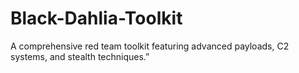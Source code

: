 # Black-Dahlia-Toolkit
A comprehensive red team toolkit featuring advanced payloads, C2 systems, and stealth techniques.”
